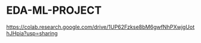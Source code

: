 # EDA-ML-PROJECT
https://colab.research.google.com/drive/1UP62Fzkse8bM6gwfNhPXwjgUothJHpia?usp=sharing
